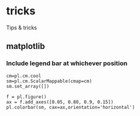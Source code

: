 # tricks
Tips & tricks

## matplotlib

### Include legend bar at whichever position
```
cm=pl.cm.cool
sm=pl.cm.ScalarMappable(cmap=cm)
sm.set_array([])

f = pl.figure()
ax = f.add_axes([0.05, 0.80, 0.9, 0.15])
pl.colorbar(sm, cax=ax,orientation='horizontal')

```
